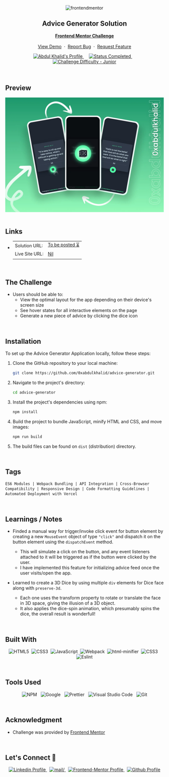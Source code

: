 <div align="center">

  <img src="https://www.frontendmentor.io/static/images/logo-mobile.svg" alt="frontendmentor" width="80">

  <h2 align="center">Advice Generator Solution</h2>
  <p align="center">
    <a href="https://www.frontendmentor.io/challenges/advice-generator-app-QdUG-13db"><strong>Frontend Mentor Challenge</strong></a>
    <br />
    <br />
    <a href="https://0xabdulkhalid.github.io/advice-generator/">View Demo</a>
    &nbsp;·&nbsp;
    <a href="https://github.com/0xabdulkhalid/advice-generator/issues">Report Bug</a>
    &nbsp;·&nbsp;
    <a href="https://github.com/0xabdulkhalid/advice-generator/issues">Request Feature</a>
  </p>
</div>

<!-- Badges -->
<div align="center">
  <!-- Profiles -->
  <a href="https://www.frontendmentor.io/profile/0xabdulkhalid">
    <img src="https://img.shields.io/badge/Profile-0xAbdulKhalid-fefefe?style=for-the-badge&logo=frontendmentor" alt="Abdul Khalid's Profile">
  </a> &nbsp;&nbsp;&nbsp;

  <!-- Status -->
  <a href="#">
    <img src="https://img.shields.io/badge/Status-Completed-00CE80?style=for-the-badge" alt="Status Completed">
  </a> &nbsp;&nbsp;&nbsp;

  <!-- Difficulty -->
  <a href="https://www.frontendmentor.io/challenges?difficulties=1"  >
    <img src="https://img.shields.io/badge/Difficulty-Junior-AAC745?style=for-the-badge&logo=frontendmentor" alt="Challenge Difficulty - Junior">
  </a>

</div>
<br />
<br />

## Preview

<div align='center'>
<img src='./design/cover.webp' alt='Project cover image'>
</div>

<br>


## Links

- |||
  | :----- | :----- |
  | Solution URL: | [To be posted :hourglass_flowing_sand:](#link) |
  | Live Site URL: | [Nil](#) |
  |||


<br>

## The Challenge

- Users should be able to:
  - View the optimal layout for the app depending on their device's screen size
  - See hover states for all interactive elements on the page
  - Generate a new piece of advice by clicking the dice icon

<br>


## Installation

To set up the Advice Generator Application locally, follow these steps:

1. Clone the GitHub repository to your local machine:

   ```bash
   git clone https://github.com/0xabdulkhalid/advice-generator.git
   ```

2. Navigate to the project's directory:

   ```bash
   cd advice-generator
   ```

3. Install the project's dependencies using npm:

   ```bash
   npm install
   ```

4. Build the project to bundle JavaScript, minify HTML and CSS, and move images:

   ```bash
   npm run build
   ```
5. The build files can be found on `dist` (distribution) directory.

<br>

## Tags

    ES6 Modules | Webpack Bundling | API Integration | Cross-Browser Compatibility | Responsive Design | Code Formatting Guidelines | Automated Deployment with Vercel

<br>

## Learnings / Notes

- Finded a manual way for trigger/invoke click event for button element by creating a new `MouseEvent` object of type `"click"` and dispatch it on the button element using the `dispatchEvent` method. 
  - This will simulate a click on the button, and any event listeners attached to it will be triggered as if the button were clicked by the user.
  - I have implemented this feature for initializing advice feed once the user visits/open the app.

- Learned to create a 3D Dice by using multiple `div` elements for Dice face along with `preserve-3d`.
  - Each one uses the transform property to rotate or translate the face in 3D space, giving the illusion of a 3D object.
  - It also applies the dice-spin animation, which presumably spins the dice, the overall result is wonderfull!

<br>

## Built With

<div align=center>

 ![HTML5](https://img.shields.io/badge/html5-%23E34F26.svg?style=for-the-badge&logo=html5&logoColor=white) &nbsp;![CSS3](https://img.shields.io/badge/css3-%231572B6.svg?style=for-the-badge&logo=css3&logoColor=white) &nbsp;![JavaScript](https://img.shields.io/badge/ES6%20Modules%20-%23F7DF1E.svg?style=for-the-badge&logo=javascript&logoColor=black) &nbsp;![Webpack](https://img.shields.io/badge/webpack-%238DD6F9.svg?style=for-the-badge&logo=webpack&logoColor=black) &nbsp;![html-minifier](https://img.shields.io/badge/html%20minifier-A90533?style=for-the-badge&logo=html5&logoColor=white) &nbsp;![CSS3](https://img.shields.io/badge/css_minifier-2C2D72.svg?style=for-the-badge&logo=css3&logoColor=white) &nbsp;![Eslint](https://img.shields.io/badge/eslint-3A33D1?style=for-the-badge&logo=eslint&logoColor=white)

</div>

<br>

## Tools Used

<div align=center>
  
![NPM](https://img.shields.io/badge/npm-CB3837?style=for-the-badge&logo=npm&logoColor=white) &nbsp;&nbsp;![Google](https://img.shields.io/badge/google-DA4437?style=for-the-badge&logo=google&logoColor=white) &nbsp;&nbsp;![Prettier](https://img.shields.io/badge/prettier-1A2C34?style=for-the-badge&logo=prettier&logoColor=F7BA3E) &nbsp;&nbsp;![Visual Studio Code](https://img.shields.io/badge/VS%20Code-0078d7.svg?style=for-the-badge&logo=visual-studio-code&logoColor=white) &nbsp;&nbsp;![Git](https://img.shields.io/badge/Git-F05032?style=for-the-badge&logo=git&logoColor=white)

</div>

<br>


## Acknowledgment

- Challenge was provided by [Frontend Mentor](https://www.frontendmentor.io)

<br>

## Let's Connect 👋

<div align=center>

  <a href="https://linkedin.com/in/0xabdulkhalid" >
    <img src="https://img.shields.io/badge/linkedin%20Profile-%2300acee.svg?color=405DE6&style=for-the-badge&logo=linkedin&logoColor=white" alt="Linkedin Profile">
  </a>&nbsp;

  <a href="mailto:0xabdulkhalid@gmail.com" target="_blank">
    <img src="https://img.shields.io/badge/gmail-%23EA4335.svg?style=for-the-badge&logo=gmail&logoColor=white" alt=mail/>
  </a>&nbsp;

  <a href="https://www.frontendmentor.io/profile/0xabdulkhalid" >
    <img src="https://img.shields.io/badge/FEM%20Profile-f8f9f8?style=for-the-badge&logo=Frontend-Mentor&logoColor=black" alt="Frontend-Mentor Profile">
  </a> &nbsp;
  
  <a href="https://www.github.com/0xabdulkhalid/" >
    <img src="https://img.shields.io/badge/Github%20Profile-131313?style=for-the-badge&logo=github&logoColor=white" alt="Github Profile">
  </a>

</div>

<br>